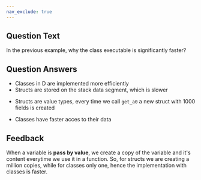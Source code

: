 ```yaml
---
nav_exclude: true
---
```

## Question Text

In the previous example, why the class executable is significantly faster?

## Question Answers

- Classes in D are implemented more efficiently
- Structs are stored on the stack data segment, which is slower
+ Structs are value types, every time we call `get_a0` a new struct with 1000 fields is created
- Classes have faster acces to their data

## Feedback

When a variable is **pass by value**, we create a copy of the variable and it's content everytime we use it in a function.
So, for structs we are creating a million copies, while for classes only one, hence the implementation with classes is faster. 
